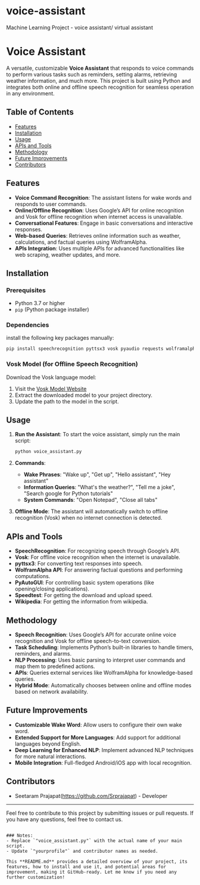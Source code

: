 # voice-assistant
Machine Learning Project - voice assistant/ virtual assistant

# Voice Assistant

A versatile, customizable **Voice Assistant** that responds to voice commands to perform various tasks such as reminders, setting alarms, retrieving weather information, and much more. This project is built using Python and integrates both online and offline speech recognition for seamless operation in any environment.

## Table of Contents
- [Features](#features)
- [Installation](#installation)
- [Usage](#usage)
- [APIs and Tools](#apis-and-tools)
- [Methodology](#methodology)
- [Future Improvements](#future-improvements)
- [Contributors](#contributors)

## Features
- **Voice Command Recognition**: The assistant listens for wake words and responds to user commands.
- **Online/Offline Recognition**: Uses Google’s API for online recognition and Vosk for offline recognition when internet access is unavailable.
- **Conversational Features**: Engage in basic conversations and interactive responses.
- **Web-based Queries**: Retrieves online information such as weather, calculations, and factual queries using WolframAlpha.
- **APIs Integration**: Uses multiple APIs for advanced functionalities like web scraping, weather updates, and more.
  
## Installation

### Prerequisites
- Python 3.7 or higher
- `pip` (Python package installer)

### Dependencies

install the following key packages manually:
```bash
pip install speechrecognition pyttsx3 vosk pyaudio requests wolframalpha wikipedia speedtest webbrowser pywhatkit
```

### Vosk Model (for Offline Speech Recognition)
Download the Vosk language model:
1. Visit the [Vosk Model Website](https://alphacephei.com/vosk/models)
2. Extract the downloaded model to your project directory.
3. Update the path to the model in the script.

## Usage

1. **Run the Assistant**:
   To start the voice assistant, simply run the main script:
   ```bash
   python voice_assistant.py
   ```

2. **Commands**:
   - **Wake Phrases**: "Wake up", "Get up", "Hello assistant", "Hey assistant"
   - **Information Queries**: "What's the weather?", "Tell me a joke", "Search google for Python tutorials"
   - **System Commands**: "Open Notepad", "Close all tabs"
   
3. **Offline Mode**:
   The assistant will automatically switch to offline recognition (Vosk) when no internet connection is detected.

## APIs and Tools
- **SpeechRecognition**: For recognizing speech through Google’s API.
- **Vosk**: For offline voice recognition when the internet is unavailable.
- **pyttsx3**: For converting text responses into speech.
- **WolframAlpha API**: For answering factual questions and performing computations.
- **PyAutoGUI**: For controlling basic system operations (like opening/closing applications).
- **Speedtest**: For getting the download and upload speed.
- **Wikipedia**: For getting the information from wikipedia.
  
## Methodology

- **Speech Recognition**: Uses Google’s API for accurate online voice recognition and Vosk for offline speech-to-text conversion.
- **Task Scheduling**: Implements Python’s built-in libraries to handle timers, reminders, and alarms.
- **NLP Processing**: Uses basic parsing to interpret user commands and map them to predefined actions.
- **APIs**: Queries external services like WolframAlpha for knowledge-based queries.
- **Hybrid Mode**: Automatically chooses between online and offline modes based on network availability.

## Future Improvements
- **Customizable Wake Word**: Allow users to configure their own wake word.
- **Extended Support for More Languages**: Add support for additional languages beyond English.
- **Deep Learning for Enhanced NLP**: Implement advanced NLP techniques for more natural interactions.
- **Mobile Integration**: Full-fledged Android/iOS app with local recognition.

## Contributors
- Seetaram Prajapat(https://github.com/Srprajapat) - Developer

---

Feel free to contribute to this project by submitting issues or pull requests. If you have any questions, feel free to contact us.

```

### Notes:
- Replace `"voice_assistant.py"` with the actual name of your main script.
- Update `"yourprofile"` and contributor names as needed.

This **README.md** provides a detailed overview of your project, its features, how to install and use it, and potential areas for improvement, making it GitHub-ready. Let me know if you need any further customization!
